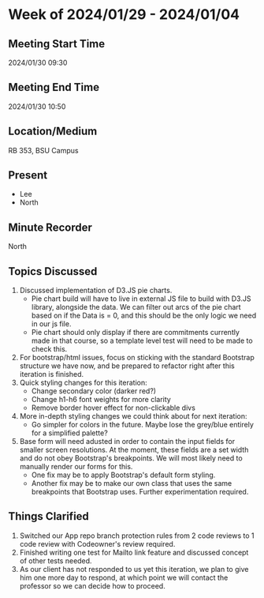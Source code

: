 # Week of 2024/01/29 - 2024/01/04 

## Meeting Start Time

2024/01/30 09:30

## Meeting End Time

2024/01/30 10:50

## Location/Medium

RB 353, BSU Campus

## Present

- Lee
- North

## Minute Recorder

North  

## Topics Discussed

1. Discussed implementation of D3.JS pie charts.
   - Pie chart build will have to live in external JS file to build with D3.JS library, alongside the data. We can filter out arcs of the pie chart based on if the Data is = 0, and this should be the only logic we need in our js file.
   - Pie chart should only display if there are commitments currently made in that course, so a template level test will need to be made to check this.
2. For bootstrap/html issues, focus on sticking with the standard Bootstrap structure we have now, and be prepared to refactor right after this iteration is finished.
3. Quick styling changes for this iteration:
   - Change secondary color (darker red?)
   - Change h1-h6 font weights for more clarity
   - Remove border hover effect for non-clickable divs
4. More in-depth styling changes we could think about for next iteration:
   - Go simpler for colors in the future. Maybe lose the grey/blue entirely for a simplified palette? 
5. Base form will need adusted in order to contain the input fields for smaller screen resolutions. At the moment, these fields are a set width and do not obey Bootstrap's breakpoints. We will most likely need to manually render our forms for this.
   - One fix may be to apply Bootstrap's default form styling.
   - Another fix may be to make our own class that uses the same breakpoints that Bootstrap uses. Further experimentation required.

## Things Clarified

1. Switched our App repo branch protection rules from 2 code reviews to 1 code review with Codeowner's review required.
2. Finished writing one test for Mailto link feature and discussed concept of other tests needed.
3. As our client has not responded to us yet this iteration, we plan to give him one more day to respond, at which point we will contact the professor so we can decide how to proceed.
 
